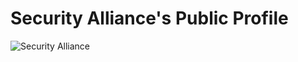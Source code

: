 # Security Alliance's Public Profile

![Security Alliance](https://github.com/user-attachments/assets/3335529a-db78-46d3-b406-3b2dd63ead1c)
